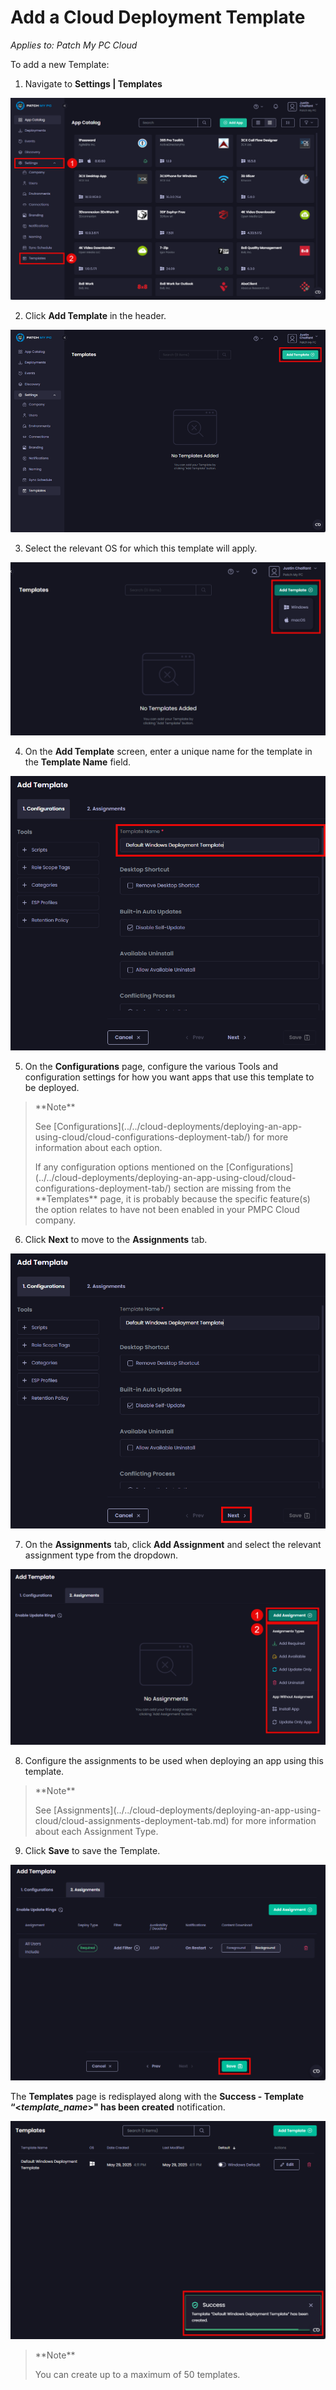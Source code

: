 # Add a Cloud Deployment Template

_Applies to: Patch My PC Cloud_

To add a new Template:

1. Navigate to **Settings | Templates**

![Navigating to "Settings | Templates"](/_images/image-(2321).png)

2. Click **Add Template** in the header.

![Clicking "Add Template"](/_images/image-(2322).png)

3. Select the relevant OS for which this template will apply.

![Selecting the relevant OS this Template will apply to](/_images/image-(2611).png)

4. On the **Add Template** screen, enter a unique name for the template in the **Template Name** field.

![Entering a unique name for the Template in the "Template Name" field](/_images/image-(2609).png)

5. On the **Configurations** page, configure the various Tools and configuration settings for how you want apps that use this template to be deployed.

> \*\*Note\*\*
>
> See \[Configurations]\(../../cloud-deployments/deploying-an-app-using-cloud/cloud-configurations-deployment-tab/) for more information about each option.
>
> If any configuration options mentioned on the \[Configurations]\(../../cloud-deployments/deploying-an-app-using-cloud/cloud-configurations-deployment-tab/) section are missing from the \*\*Templates\*\* page, it is probably because the specific feature(s) the option relates to have not been enabled in your PMPC Cloud company.

6. Click **Next** to move to the **Assignments** tab.

![Clicking "Next" to move to the "Assignments" tab](/_images/image-(2610).png)

7. On the **Assignments** tab, click **Add Assignment** and select the relevant assignment type from the dropdown.

![Clicking "Add Assignment" and select the relevant assignment type](/_images/image-(2612).png)

8. Configure the assignments to be used when deploying an app using this template.

> \*\*Note\*\*
>
> See \[Assignments]\(../../cloud-deployments/deploying-an-app-using-cloud/cloud-assignments-deployment-tab.md) for more information about each Assignment Type.

9. Click **Save** to save the Template.

![Clicking "Save" to save the Template](/_images/image-(2613).png)

The **Templates** page is redisplayed along with the **Success - Template “<**_**template\_name**_**>" has been created** notification.

!["Templates" redisplayed along with "Success" notification](/_images/image-(2614).png)

> \*\*Note\*\*
>
> You can create up to a maximum of 50 templates.
